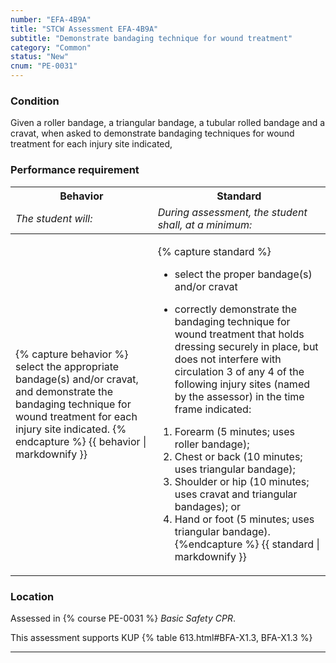 ```yaml
---
number: "EFA-4B9A"
title: "STCW Assessment EFA-4B9A"
subtitle: "Demonstrate bandaging technique for wound treatment"
category: "Common"
status: "New"
cnum: "PE-0031"
---
```

### Condition

Given a roller bandage, a triangular bandage, a tubular rolled bandage and a cravat, when asked to demonstrate bandaging techniques for wound treatment for each injury site indicated,

### Performance requirement 

<table width='100%' class='Guidelines'>
 <thead>
 <tr>
     <th class='thirty'>Behavior</th>
     <th class='seventy'>Standard</th>
 </tr>
 <tr>
     <td><em>The student will:</em></td>
     <td><em>During assessment, the student shall, at a minimum:</em></td>
 </tr>
 </thead>
 <tbody>
 

<tr><td>

{% capture behavior %}
select the appropriate bandage(s) and/or cravat, and demonstrate the bandaging technique for wound treatment for each injury site indicated.
{% endcapture %}
{{ behavior | markdownify }}

</td><td>

{% capture standard %}
* select the proper bandage(s) and/or cravat

* correctly demonstrate the bandaging technique for wound treatment that holds dressing securely in place, but does not interfere with circulation  3 of any 4 of the following injury sites (named by the assessor) in the time frame indicated:
 
1.  Forearm (5 minutes; uses roller bandage); 
2.  Chest or back (10 minutes; uses triangular bandage); 
3.  Shoulder or hip (10 minutes; uses cravat and triangular bandages); or 
4.  Hand or foot (5 minutes; uses triangular bandage).
{%endcapture %}
{{ standard | markdownify }}

</td></tr>



 </tbody>
 </table>

### Location

Assessed in  {% course  PE-0031 %}  *Basic Safety CPR*.

This assessment supports KUP {% table 613.html#BFA-X1.3, BFA-X1.3 %}

***

